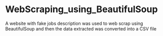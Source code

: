 # WebScraping_using_BeautifulSoup
A website with fake jobs description was used to web scrap using BeautifulSoup and then the data extracted was converted into a CSV file
